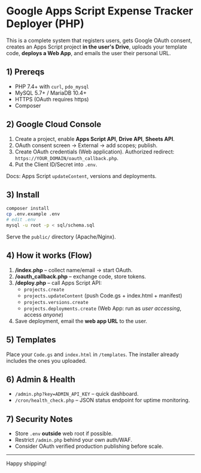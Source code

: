 # Google Apps Script Expense Tracker Deployer (PHP)

This is a complete system that registers users, gets Google OAuth consent, creates an Apps Script project **in the user's Drive**, uploads your template code, **deploys a Web App**, and emails the user their personal URL.

## 1) Prereqs

- PHP 7.4+ with `curl`, `pdo_mysql`
- MySQL 5.7+ / MariaDB 10.4+
- HTTPS (OAuth requires https)
- Composer

## 2) Google Cloud Console

1. Create a project, enable **Apps Script API**, **Drive API**, **Sheets API**.
2. OAuth consent screen → External → add scopes; publish.
3. Create OAuth credentials (Web application). Authorized redirect: `https://YOUR_DOMAIN/oauth_callback.php`.
4. Put the Client ID/Secret into `.env`.

Docs: Apps Script `updateContent`, versions and deployments. 

## 3) Install

```bash
composer install
cp .env.example .env
# edit .env
mysql -u root -p < sql/schema.sql
```

Serve the `public/` directory (Apache/Nginx).

## 4) How it works (Flow)

1. **/index.php** – collect name/email → start OAuth.
2. **/oauth_callback.php** – exchange code, store tokens.
3. **/deploy.php** – call Apps Script API:
   - `projects.create`
   - `projects.updateContent` (push Code.gs + index.html + manifest)
   - `projects.versions.create`
   - `projects.deployments.create` (Web App: run as *user accessing*, access *anyone*)
4. Save deployment, email the **web app URL** to the user.

## 5) Templates

Place your `Code.gs` and `index.html` in `/templates`. The installer already includes the ones you uploaded.

## 6) Admin & Health

- `/admin.php?key=ADMIN_API_KEY` – quick dashboard.
- `/cron/health_check.php` – JSON status endpoint for uptime monitoring.

## 7) Security Notes

- Store `.env` **outside** web root if possible.
- Restrict `/admin.php` behind your own auth/WAF.
- Consider OAuth verified production publishing before scale.

---

Happy shipping!
